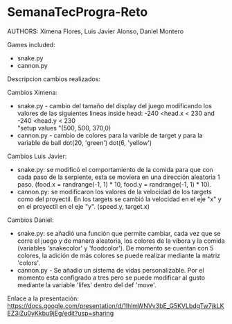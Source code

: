 # SemanaTecProgra-Reto
AUTHORS: Ximena Flores, Luis Javier Alonso, Daniel Montero

Games included:
- snake.py
- cannon.py

Descripcion cambios realizados:

Cambios Ximena: 
- snake.py - cambio del tamaño del display del juego modificando los valores de las siguientes lineas inside head: -240 <head.x < 230 and -240 <head.y < 230  
"setup values "(500, 500, 370,0) 
- cannon.py - cambio de colores para la varible de target y para la variable de ball dot(20, 'green')
dot(6, 'yellow')

Cambios Luis Javier:
- snake.py: se modificó el comportamiento de la comida para que con cada paso de la serpiente, esta se moviera en una dirección aleatoria 1 paso. (food.x = randrange(-1, 1) * 10, food.y = randrange(-1, 1) * 10).
- cannon.py: se modificaron los valores de la velocidad de los targets como del proyectil. En los targets se cambió la velocidad en el eje "x" y en el proyectil en el eje "y". (speed.y, target.x)

Cambios Daniel: 
- snake.py: se añadió una función que permite cambiar, cada vez que se corre el juego y de manera aleatoria, los colores de la víbora y la comida (variables 'snakecolor' y 'foodcolor'). De momento se cuentan con 5 colores, la adición de más colores se puede realizar mediante la matriz 'colors'.
- cannon.py - Se añadio un sistema de vidas personalizable. Por el momento esta configrado a tres pero se puede modificar al gusto mediante la variable 'lifes' dentro del def 'move'.



Enlace a la presentación: https://docs.google.com/presentation/d/1lhlmWNVv3bE_G5KVLbdgTw7jkLKEZ3iZu0yKkbu9jEg/edit?usp=sharing
